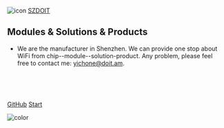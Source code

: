 ![icon](https://raw.githubusercontent.com/SmartArduino/document/master/docs/_images/logo.jpg)
[SZDOIT](http://doit.am/)

## Modules & Solutions & Products

- We are the manufacturer in Shenzhen. We can provide one stop about WiFi from chip--module--solution-product. Any problem, please feel free to contact me: yichone@doit.am.

<img src="https://img.shields.io/badge/version-v2.0.0-green.svg" data-origin="https://img.shields.io/badge/version-v2.0.0-green.svg" alt=""> 
<img src="https://img.shields.io/github/stars/wugenqiang/NoteBook" data-origin="https://img.shields.io/github/stars/wugenqiang/NoteBook" alt=""> 
<img src="https://img.shields.io/github/forks/wugenqiang/NoteBook" data-origin="https://img.shields.io/github/forks/wugenqiang/NoteBook" alt="">
<img src="https://img.shields.io/github/license/wugenqiang/NoteBook" data-origin="https://img.shields.io/github/license/wugenqiang/NoteBook" alt="">

<br>

<br>

<span id="busuanzi_container_site_pv" style='display:none'>
    Total：<span id="busuanzi_value_site_pv"></span> 
</span>
<span id="busuanzi_container_site_uv" style='display:none'>
    |Numbers：<span id="busuanzi_value_site_uv"></span> people
</span>

<br>

[GitHub]()
[Start](/README.md)



<!-- 背景色 -->
![color](#fff)



